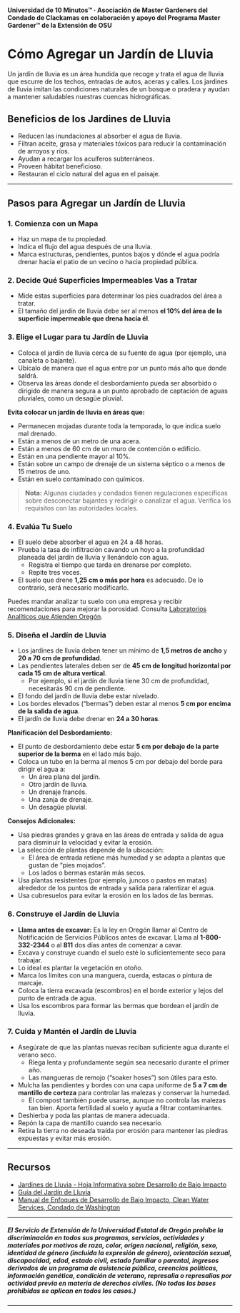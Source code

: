 #### Universidad de 10 Minutos™ · Asociación de Master Gardeners del Condado de Clackamas en colaboración y apoyo del Programa Master Gardener™ de la Extensión de OSU

# Cómo Agregar un Jardín de Lluvia

Un jardín de lluvia es un área hundida que recoge y trata el agua de lluvia que escurre de los techos, entradas de autos, aceras y calles. Los jardines de lluvia imitan las condiciones naturales de un bosque o pradera y ayudan a mantener saludables nuestras cuencas hidrográficas.

## Beneficios de los Jardines de Lluvia

- Reducen las inundaciones al absorber el agua de lluvia.
- Filtran aceite, grasa y materiales tóxicos para reducir la contaminación de arroyos y ríos.
- Ayudan a recargar los acuíferos subterráneos.
- Proveen hábitat beneficioso.
- Restauran el ciclo natural del agua en el paisaje.

---

## Pasos para Agregar un Jardín de Lluvia

### 1. Comienza con un Mapa

- Haz un mapa de tu propiedad.
- Indica el flujo del agua después de una lluvia.
- Marca estructuras, pendientes, puntos bajos y dónde el agua podría drenar hacia el patio de un vecino o hacia propiedad pública.

### 2. Decide Qué Superficies Impermeables Vas a Tratar

- Mide estas superficies para determinar los pies cuadrados del área a tratar.
- El tamaño del jardín de lluvia debe ser al menos **el 10% del área de la superficie impermeable que drena hacia él**.

### 3. Elige el Lugar para tu Jardín de Lluvia

- Coloca el jardín de lluvia cerca de su fuente de agua (por ejemplo, una canaleta o bajante).
- Ubícalo de manera que el agua entre por un punto más alto que donde saldrá.
- Observa las áreas donde el desbordamiento pueda ser absorbido o dirigido de manera segura a un punto aprobado de captación de aguas pluviales, como un desagüe pluvial.

**Evita colocar un jardín de lluvia en áreas que:**

- Permanecen mojadas durante toda la temporada, lo que indica suelo mal drenado.
- Están a menos de un metro de una acera.
- Están a menos de 60 cm de un muro de contención o edificio.
- Están en una pendiente mayor al 10%.
- Están sobre un campo de drenaje de un sistema séptico o a menos de 15 metros de uno.
- Están en suelo contaminado con químicos.

> **Nota:** Algunas ciudades y condados tienen regulaciones específicas sobre desconectar bajantes y redirigir o canalizar el agua. Verifica los requisitos con las autoridades locales.

### 4. Evalúa Tu Suelo

- El suelo debe absorber el agua en 24 a 48 horas.
- Prueba la tasa de infiltración cavando un hoyo a la profundidad planeada del jardín de lluvia y llenándolo con agua.
  - Registra el tiempo que tarda en drenarse por completo.
  - Repite tres veces.
- El suelo que drene **1,25 cm o más por hora** es adecuado. De lo contrario, será necesario modificarlo.

Puedes mandar analizar tu suelo con una empresa y recibir recomendaciones para mejorar la porosidad. Consulta [Laboratorios Analíticos que Atienden Oregón](https://catalog.extension.oregonstate.edu/sites/catalog/files/project/pdf/em8677.pdf).

### 5. Diseña el Jardín de Lluvia

- Los jardines de lluvia deben tener un mínimo de **1,5 metros de ancho** y **20 a 70 cm de profundidad**.
- Las pendientes laterales deben ser de **45 cm de longitud horizontal por cada 15 cm de altura vertical**.
  - Por ejemplo, si el jardín de lluvia tiene 30 cm de profundidad, necesitarás 90 cm de pendiente.
- El fondo del jardín de lluvia debe estar nivelado.
- Los bordes elevados (“bermas”) deben estar al menos **5 cm por encima de la salida de agua**.
- El jardín de lluvia debe drenar en **24 a 30 horas**.

**Planificación del Desbordamiento:**

- El punto de desbordamiento debe estar **5 cm por debajo de la parte superior de la berma** en el lado más bajo.
- Coloca un tubo en la berma al menos 5 cm por debajo del borde para dirigir el agua a:
  - Un área plana del jardín.
  - Otro jardín de lluvia.
  - Un drenaje francés.
  - Una zanja de drenaje.
  - Un desagüe pluvial.

**Consejos Adicionales:**

- Usa piedras grandes y grava en las áreas de entrada y salida de agua para disminuir la velocidad y evitar la erosión.
- La selección de plantas depende de la ubicación:
  - El área de entrada retiene más humedad y se adapta a plantas que gustan de “pies mojados”.
  - Los lados o bermas estarán más secos.
- Usa plantas resistentes (por ejemplo, juncos o pastos en matas) alrededor de los puntos de entrada y salida para ralentizar el agua.
- Usa cubresuelos para evitar la erosión en los lados de las bermas.

### 6. Construye el Jardín de Lluvia

- **Llama antes de excavar:** Es la ley en Oregón llamar al Centro de Notificación de Servicios Públicos antes de excavar. Llama al **1-800-332-2344** o al **811** dos días antes de comenzar a cavar.
- Excava y construye cuando el suelo esté lo suficientemente seco para trabajar.
- Lo ideal es plantar la vegetación en otoño.
- Marca los límites con una manguera, cuerda, estacas o pintura de marcaje.
- Coloca la tierra excavada (escombros) en el borde exterior y lejos del punto de entrada de agua.
- Usa los escombros para formar las bermas que bordean el jardín de lluvia.

### 7. Cuida y Mantén el Jardín de Lluvia

- Asegúrate de que las plantas nuevas reciban suficiente agua durante el verano seco.
  - Riega lenta y profundamente según sea necesario durante el primer año.
  - Las mangueras de remojo (“soaker hoses”) son útiles para esto.
- Mulcha las pendientes y bordes con una capa uniforme de **5 a 7 cm de mantillo de corteza** para controlar las malezas y conservar la humedad.
  - El compost también puede usarse, aunque no controla las malezas tan bien. Aporta fertilidad al suelo y ayuda a filtrar contaminantes.
- Deshierba y poda las plantas de manera adecuada.
- Repón la capa de mantillo cuando sea necesario.
- Retira la tierra no deseada traída por erosión para mantener las piedras expuestas y evitar más erosión.

---

## Recursos

- [Jardines de Lluvia - Hoja Informativa sobre Desarrollo de Bajo Impacto](https://catalog.extension.oregonstate.edu/sites/catalog/files/project/pdf/em9207.pdf)
- [Guía del Jardín de Lluvia](https://seagrant.oregonstate.edu/sgpubs/oregon-rain-garden-guide)
- [Manual de Enfoques de Desarrollo de Bajo Impacto, Clean Water Services, Condado de Washington](https://cleanwaterservices.org/development/dnc/lida/)

---

##### El Servicio de Extensión de la Universidad Estatal de Oregón prohíbe la discriminación en todos sus programas, servicios, actividades y materiales por motivos de raza, color, origen nacional, religión, sexo, identidad de género (incluida la expresión de género), orientación sexual, discapacidad, edad, estado civil, estado familiar o parental, ingresos derivados de un programa de asistencia pública, creencias políticas, información genética, condición de veterano, represalia o represalias por actividad previa en materia de derechos civiles. (No todas las bases prohibidas se aplican en todos los casos.)
---